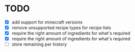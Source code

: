 # TODO

- [x] add support for minecraft versions
- [x] remove unsupported recipe types for recipe lists
- [x] require the right amount of ingredients for what's required
- [x] require the right amount of ingredients for what's required
- [ ] store remaining per history
